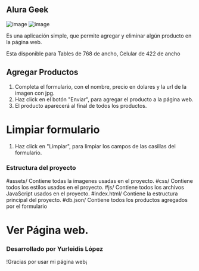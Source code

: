 ## Alura Geek ##

![image](https://github.com/YurleidisLF/Alura-Geek/assets/158238015/9496ea0b-f21e-4e19-975b-5175c35719f6)
![image](https://github.com/YurleidisLF/Alura-Geek/assets/158238015/cdef9b4d-2617-4630-b68c-f0ec241457bf)





Es una aplicación simple, que permite agregar y eliminar algún producto en la página web.

Esta disponible para Tables de 768 de ancho, Celular de 422 de ancho

## Agregar Productos ##

1. Completa el formulario, con el nombre, precio en dolares y la url de la imagen con jpg.
2. Haz click en el botón "Enviar", para agregar el producto a la página web.
3. El producto aparecerá al final de todos los productos.

# Limpiar formulario 

1. Haz click en "Limpiar", para limpiar los campos de las casillas del formulario.

### Estructura del proyecto ###

 #assets/ Contiene todas la imagenes usadas en el proyecto.
 #css/ Contiene todos los estilos usados en el proyecto.
 #js/ Contiene todos los archivos JavaScript usados en el proyecto.
 #index.html/ Contiene la estructura principal del proyecto.
 #db.json/ Contiene todos los productos agregados por el formulario

# Ver Página web.


### Desarrollado por Yurleidis López ###

!Gracias por usar mi página web¡ 

